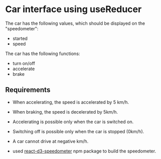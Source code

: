 # Car interface using useReducer

The car has the following values, which should be displayed on the "speedometer":

- started
- speed

The car has the following functions:

- turn on/off
- accelerate
- brake

## Requirements

- When accelerating, the speed is accelerated by 5 km/h.
- When braking, the speed is decelerated by 5km/h.
- Accelerating is possible only when the car is switched on.
- Switching off is possible only when the car is stopped (0km/h).
- A car cannot drive at negative km/h.

- used [react-d3-speedometer](https://www.npmjs.com/package/react-d3-speedometer) npm package to build the speedometer.
